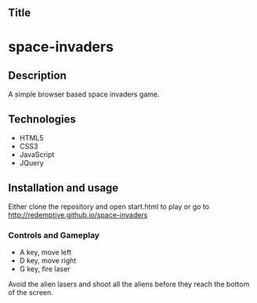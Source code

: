 ## Title

# space-invaders

## Description
A simple browser based space invaders game.

## Technologies
- HTML5
- CSS3
- JavaScript
- JQuery

## Installation and usage
Either clone the repository and open start.html to play or go to http://redemptive.github.io/space-invaders
### Controls and Gameplay
- A key, move left
- D key, move right
- G key, fire laser

Avoid the alien lasers and shoot all the aliens before they reach the bottom of the screen.